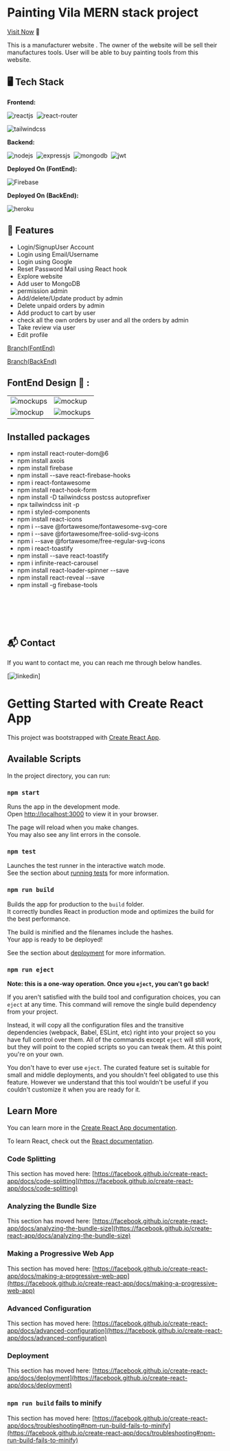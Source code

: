# Painting Vila MERN stack project

[Visit Now](https://painting-vila.web.app/) 🚀

This is a manufacturer website . The owner of the website will be sell their manufactures tools. User will be able to buy painting tools from this website.

## 🖥️ Tech Stack

**Frontend:**

![reactjs](https://img.shields.io/badge/React-20232A?style=for-the-badge&logo=react&logoColor=61DAFB)&nbsp;
![react-router](https://img.shields.io/badge/React_Router-CA4245?style=for-the-badge&logo=react-router&logoColor=white)&nbsp;

![tailwindcss](https://img.shields.io/badge/Tailwind_CSS-38B2AC?style=for-the-badge&logo=tailwind-css&logoColor=white)&nbsp;

**Backend:**

![nodejs](https://img.shields.io/badge/Node.js-43853D?style=for-the-badge&logo=node.js&logoColor=white)&nbsp;
![expressjs](https://img.shields.io/badge/Express.js-000000?style=for-the-badge&logo=express&logoColor=white)&nbsp;
![mongodb](https://img.shields.io/badge/MongoDB-4EA94B?style=for-the-badge&logo=mongodb&logoColor=white)&nbsp;
![jwt](https://img.shields.io/badge/JWT-000000?style=for-the-badge&logo=JSON%20web%20tokens&logoColor=white)&nbsp;

**Deployed On (FontEnd):**

![Firebase](https://painting-vila.web.app/)

**Deployed On (BackEnd):**

![heroku](https://dashboard.heroku.com/apps/whispering-ravine-55878/)

## 🚀 Features

- Login/SignupUser Account
- Login using Email/Username
- Login using Google
- Reset Password Mail using React hook
- Explore website
- Add user to MongoDB
- permission admin
- Add/delete/Update product by admin
- Delete unpaid orders by admin
- Add product to cart by user
- check all the own orders by user and all the orders by admin
- Take review via user
- Edit profile

[Branch(FontEnd)](https://github.com/programming-hero-web-course1/manufacturer-website-client-side-amanullha)

[Branch(BackEnd)](https://github.com/programming-hero-web-course1/manufacturer-website-server-side-amanullha)

## FontEnd Design 🙈 :

<table>
 
  <tr>
    <td><img src="https://i.ibb.co/MCFCXyv/Screenshot-from-2022-05-27-20-09-26.png" alt="mockups" /></td>
    <td><img src="https://i.ibb.co/z47PYGW/Screenshot-from-2022-05-27-20-09-33.png" alt="mockup" /></td>
    
  </tr>
   <tr>
    <td><img src="https://i.ibb.co/CVjPRKg/Screenshot-from-2022-05-27-20-09-38.png" alt="mockup" /></td>
    <td><img src="https://i.ibb.co/V2zjcHn/Screenshot-from-2022-05-27-20-09-55.png" alt="mockups" /></td>
  </tr>
</table>

## Installed packages

- npm install react-router-dom@6
- npm install axois
- npm install firebase
- npm install --save react-firebase-hooks
- npm i react-fontawesome
- npm install react-hook-form
- npm install -D tailwindcss postcss autoprefixer
- npx tailwindcss init -p
- npm i styled-components
- npm install react-icons
- npm i --save @fortawesome/fontawesome-svg-core
- npm i --save @fortawesome/free-solid-svg-icons
- npm i --save @fortawesome/free-regular-svg-icons
- npm i react-toastify
- npm install --save react-toastify
- npm i infinite-react-carousel
- npm install react-loader-spinner --save
- npm install react-reveal --save
- npm install -g firebase-tools

<br/>
<br/>
<br/>
<br/>
<h2>📬 Contact</h2>

If you want to contact me, you can reach me through below handles.

[![linkedin](https://www.linkedin.com/in/md-aman-ullha-9a9527161/)]

# Getting Started with Create React App

This project was bootstrapped with [Create React App](https://github.com/facebook/create-react-app).

## Available Scripts

In the project directory, you can run:

### `npm start`

Runs the app in the development mode.\
Open [http://localhost:3000](http://localhost:3000) to view it in your browser.

The page will reload when you make changes.\
You may also see any lint errors in the console.

### `npm test`

Launches the test runner in the interactive watch mode.\
See the section about [running tests](https://facebook.github.io/create-react-app/docs/running-tests) for more information.

### `npm run build`

Builds the app for production to the `build` folder.\
It correctly bundles React in production mode and optimizes the build for the best performance.

The build is minified and the filenames include the hashes.\
Your app is ready to be deployed!

See the section about [deployment](https://facebook.github.io/create-react-app/docs/deployment) for more information.

### `npm run eject`

**Note: this is a one-way operation. Once you `eject`, you can't go back!**

If you aren't satisfied with the build tool and configuration choices, you can `eject` at any time. This command will remove the single build dependency from your project.

Instead, it will copy all the configuration files and the transitive dependencies (webpack, Babel, ESLint, etc) right into your project so you have full control over them. All of the commands except `eject` will still work, but they will point to the copied scripts so you can tweak them. At this point you're on your own.

You don't have to ever use `eject`. The curated feature set is suitable for small and middle deployments, and you shouldn't feel obligated to use this feature. However we understand that this tool wouldn't be useful if you couldn't customize it when you are ready for it.

## Learn More

You can learn more in the [Create React App documentation](https://facebook.github.io/create-react-app/docs/getting-started).

To learn React, check out the [React documentation](https://reactjs.org/).

### Code Splitting

This section has moved here: [https://facebook.github.io/create-react-app/docs/code-splitting](https://facebook.github.io/create-react-app/docs/code-splitting)

### Analyzing the Bundle Size

This section has moved here: [https://facebook.github.io/create-react-app/docs/analyzing-the-bundle-size](https://facebook.github.io/create-react-app/docs/analyzing-the-bundle-size)

### Making a Progressive Web App

This section has moved here: [https://facebook.github.io/create-react-app/docs/making-a-progressive-web-app](https://facebook.github.io/create-react-app/docs/making-a-progressive-web-app)

### Advanced Configuration

This section has moved here: [https://facebook.github.io/create-react-app/docs/advanced-configuration](https://facebook.github.io/create-react-app/docs/advanced-configuration)

### Deployment

This section has moved here: [https://facebook.github.io/create-react-app/docs/deployment](https://facebook.github.io/create-react-app/docs/deployment)

### `npm run build` fails to minify

This section has moved here: [https://facebook.github.io/create-react-app/docs/troubleshooting#npm-run-build-fails-to-minify](https://facebook.github.io/create-react-app/docs/troubleshooting#npm-run-build-fails-to-minify)
